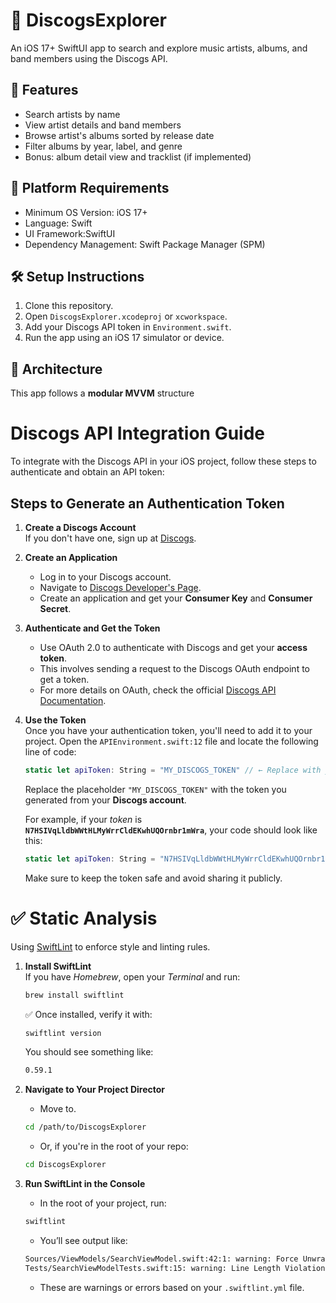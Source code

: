 # 🎸 DiscogsExplorer

An iOS 17+ SwiftUI app to search and explore music artists, albums, and band members using the Discogs API.

## 🚀 Features

- Search artists by name
- View artist details and band members
- Browse artist's albums sorted by release date
- Filter albums by year, label, and genre
- Bonus: album detail view and tracklist (if implemented)

## 📱 Platform Requirements

- Minimum OS Version: iOS 17+
- Language: Swift
- UI Framework:SwiftUI
- Dependency Management: Swift Package Manager (SPM)

## 🛠 Setup Instructions

1. Clone this repository.
2. Open `DiscogsExplorer.xcodeproj` or `xcworkspace`.
3. Add your Discogs API token in `Environment.swift`.
4. Run the app using an iOS 17 simulator or device.

## 📐 Architecture

This app follows a **modular MVVM** structure

# Discogs API Integration Guide

To integrate with the Discogs API in your iOS project, follow these steps to authenticate and obtain an API token:

## Steps to Generate an Authentication Token

1. **Create a Discogs Account**  
   If you don't have one, sign up at [Discogs](https://www.discogs.com/register).

2. **Create an Application**  
   - Log in to your Discogs account.
   - Navigate to [Discogs Developer's Page](https://www.discogs.com/settings/developers).
   - Create an application and get your **Consumer Key** and **Consumer Secret**.

3. **Authenticate and Get the Token**  
   - Use OAuth 2.0 to authenticate with Discogs and get your **access token**.  
   - This involves sending a request to the Discogs OAuth endpoint to get a token.  
   - For more details on OAuth, check the official [Discogs API Documentation](https://www.discogs.com/developers/#authentication).

4. **Use the Token**  
   Once you have your authentication token, you'll need to add it to your project. Open the `APIEnvironment.swift:12` file and locate the following line of code:
   ```swift
   static let apiToken: String = "MY_DISCOGS_TOKEN" // ← Replace with your actual Discogs token
   ```
   Replace the placeholder `"MY_DISCOGS_TOKEN"` with the token you generated from your **Discogs account**.

   For example, if your _token_ is **`N7HSIVqLldbWWtHLMyWrrCldEKwhUQOrnbr1mWra`**, your code should look like this:
   ```swift
   static let apiToken: String = "N7HSIVqLldbWWtHLMyWrrCldEKwhUQOrnbr1mWra"
   ```
   Make sure to keep the token safe and avoid sharing it publicly.


# ✅ Static Analysis

Using [SwiftLint](https://github.com/realm/SwiftLint) to enforce style and linting rules.
1. **Install SwiftLint**  
   If you have _Homebrew_, open your _Terminal_ and run:
   ```bash
   brew install swiftlint
   ```
   ✅ Once installed, verify it with:
   ```bash
   swiftlint version
   ```
   You should see something like:
   ```bash
   0.59.1
   ```
2. **Navigate to Your Project Director**  
   - Move to.
   ```bash
   cd /path/to/DiscogsExplorer
   ```
   - Or, if you're in the root of your repo:
   ```bash
   cd DiscogsExplorer
   ```

3. **Run SwiftLint in the Console**  
   - In the root of your project, run: 
   ```bash
   swiftlint
   ```
   - You’ll see output like:
   ```bash
   Sources/ViewModels/SearchViewModel.swift:42:1: warning: Force Unwrapping Violation: Force unwrapping should be avoided. (force_unwrapping)
   Tests/SearchViewModelTests.swift:15: warning: Line Length Violation: Line should be 120 characters or less (currently 134). (line_length)
   ```
   - These are warnings or errors based on your `.swiftlint.yml` file.